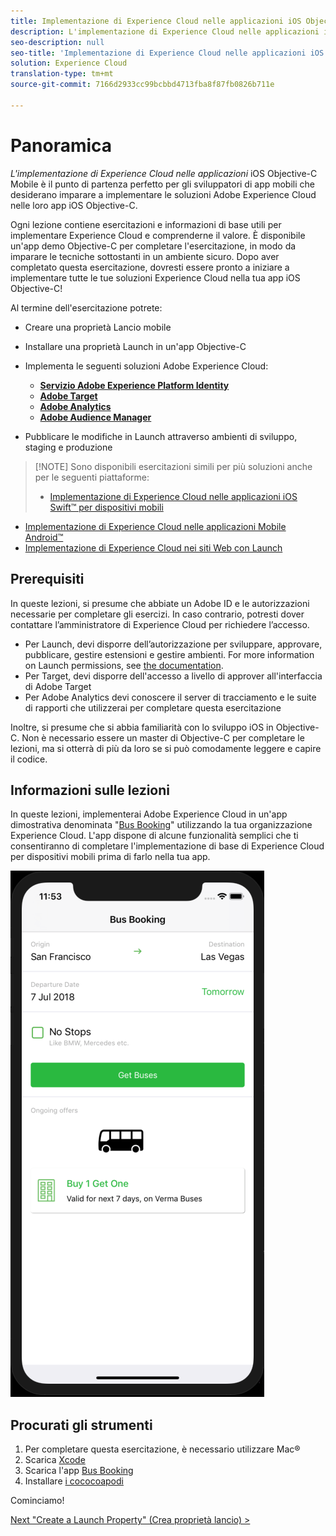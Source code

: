 ```yaml
---
title: Implementazione di Experience Cloud nelle applicazioni iOS Objective-C per dispositivi mobili
description: L'implementazione di Experience Cloud nelle applicazioni iOS Objective-C per dispositivi mobili è il punto di partenza perfetto per gli sviluppatori di app mobili che desiderano imparare a implementare le soluzioni Adobe Experience Cloud nelle app iOS Objective-C per dispositivi mobili.
seo-description: null
seo-title: 'Implementazione di Experience Cloud nelle applicazioni iOS Objective-C per dispositivi mobili '
solution: Experience Cloud
translation-type: tm+mt
source-git-commit: 7166d2933cc99bcbbd4713fba8f87fb0826b711e

---
```



# Panoramica

_L'implementazione di Experience Cloud nelle applicazioni_ iOS Objective-C Mobile è il punto di partenza perfetto per gli sviluppatori di app mobili che desiderano imparare a implementare le soluzioni Adobe Experience Cloud nelle loro app iOS Objective-C.

Ogni lezione contiene esercitazioni e informazioni di base utili per implementare Experience Cloud e comprenderne il valore.  È disponibile un'app demo Objective-C per completare l'esercitazione, in modo da imparare le tecniche sottostanti in un ambiente sicuro. Dopo aver completato questa esercitazione, dovresti essere pronto a iniziare a implementare tutte le tue soluzioni Experience Cloud nella tua app iOS Objective-C!

Al termine dell'esercitazione potrete:

* Creare una proprietà Lancio mobile

* Installare una proprietà Launch in un'app Objective-C

* Implementa le seguenti soluzioni Adobe Experience Cloud:
   * **[Servizio Adobe Experience Platform Identity](id-service.md)**
   * **[Adobe Target](target-vec.md)**
   * **[Adobe Analytics](analytics.md)**
   * **[Adobe Audience Manager](audience-manager.md)**

* Pubblicare le modifiche in Launch attraverso ambienti di sviluppo, staging e produzione

>[!NOTE] Sono disponibili esercitazioni simili per più soluzioni anche per le seguenti piattaforme:
>
> * [Implementazione di Experience Cloud nelle applicazioni iOS Swift™ per dispositivi mobili](/help/mobile-ios-swift-implementation/index.md)
* [Implementazione di Experience Cloud nelle applicazioni Mobile Android™](/help/mobile-android-implementation/index.md)
* [Implementazione di Experience Cloud nei siti Web con Launch](/help/website-implementation/index.md)


## Prerequisiti 

In queste lezioni, si presume che abbiate un Adobe ID e le autorizzazioni necessarie per completare gli esercizi. In caso contrario, potresti dover contattare l’amministratore di Experience Cloud per richiedere l’accesso.

* Per Launch, devi disporre dell’autorizzazione per sviluppare, approvare, pubblicare, gestire estensioni e gestire ambienti. For more information on Launch permissions, see [the documentation](https://docs.adobe.com/content/help/en/launch/using/reference/admin/user-permissions.html).
* Per Target, devi disporre dell'accesso a livello di approver all'interfaccia di Adobe Target
* Per Adobe Analytics devi conoscere il server di tracciamento e le suite di rapporti che utilizzerai per completare questa esercitazione

Inoltre, si presume che si abbia familiarità con lo sviluppo iOS in Objective-C. Non è necessario essere un master di Objective-C per completare le lezioni, ma si otterrà di più da loro se si può comodamente leggere e capire il codice.

## Informazioni sulle lezioni

In queste lezioni, implementerai Adobe Experience Cloud in un'app dimostrativa denominata "[Bus Booking](https://github.com/Adobe-Marketing-Cloud/busbooking-mobileapps)" utilizzando la tua organizzazione Experience Cloud. L'app dispone di alcune funzionalità semplici che ti consentiranno di completare l'implementazione di base di Experience Cloud per dispositivi mobili prima di farlo nella tua app.

[![App di prenotazione bus](images/mobile-busBookingApp.png)](https://github.com/Adobe-Marketing-Cloud/busbooking-mobileapps)

## Procurati gli strumenti

1. Per completare questa esercitazione, è necessario utilizzare Mac®
1. Scarica [Xcode](https://developer.apple.com/xcode/)
1. Scarica l'app [Bus Booking](https://github.com/Adobe-Marketing-Cloud/busbooking-mobileapps)
1. Installare [i cococoapodi](https://guides.cocoapods.org/using/getting-started.html)

Cominciamo!

[Next "Create a Launch Property" (Crea proprietà lancio) &gt;](launch-create-a-property.md)